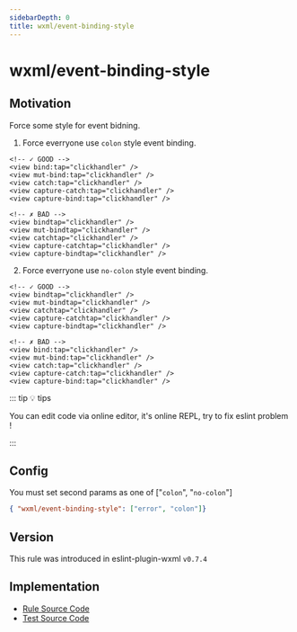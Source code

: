 ```yaml
---
sidebarDepth: 0
title: wxml/event-binding-style
---
```


# wxml/event-binding-style

## Motivation

Force some style for event bidning.

1. Force everryone use `colon` style event binding.

<eslint-code-block :rules="{'wxml/event-binding-style': ['error', 'colon']}" >

```wxml
<!-- ✓ GOOD -->
<view bind:tap="clickhandler" />
<view mut-bind:tap="clickhandler" />
<view catch:tap="clickhandler" />
<view capture-catch:tap="clickhandler" />
<view capture-bind:tap="clickhandler" />

<!-- ✗ BAD -->
<view bindtap="clickhandler" />
<view mut-bindtap="clickhandler" />
<view catchtap="clickhandler" />
<view capture-catchtap="clickhandler" />
<view capture-bindtap="clickhandler" />
```

</eslint-code-block>

2. Force everryone use `no-colon` style event binding.

<eslint-code-block :rules="{'wxml/event-binding-style': ['error', 'no-colon']}" >

```wxml
<!-- ✓ GOOD -->
<view bindtap="clickhandler" />
<view mut-bindtap="clickhandler" />
<view catchtap="clickhandler" />
<view capture-catchtap="clickhandler" />
<view capture-bindtap="clickhandler" />

<!-- ✗ BAD -->
<view bind:tap="clickhandler" />
<view mut-bind:tap="clickhandler" />
<view catch:tap="clickhandler" />
<view capture-catch:tap="clickhandler" />
<view capture-bind:tap="clickhandler" />
```

</eslint-code-block>

::: tip 💡 tips

You can edit code via online editor, it's online REPL, try to fix eslint problem !

:::

## Config

You must set second params as one of ["`colon`", "`no-colon`"]

```json
{ "wxml/event-binding-style": ["error", "colon"]}
```

## Version

This rule was introduced in eslint-plugin-wxml `v0.7.4`

## Implementation

- [Rule Source Code](https://github.com/wxmlfile/eslint-plugin-wxml/tree/main/lib/rules/event-binding-style.js)
- [Test Source Code](https://github.com/wxmlfile/eslint-plugin-wxml/tree/main/tests/rules/event-binding-style.js)
